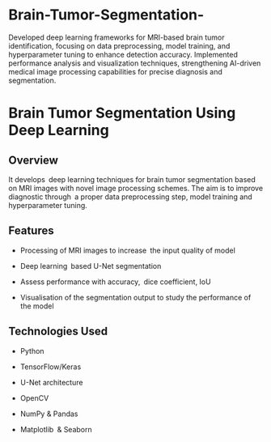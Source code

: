 # Brain-Tumor-Segmentation-
Developed deep learning frameworks for MRI-based brain tumor identification, focusing on data preprocessing, model training, and hyperparameter tuning to enhance detection accuracy. Implemented performance analysis and visualization techniques, strengthening AI-driven medical image processing capabilities for precise diagnosis and segmentation.
# Brain Tumor Segmentation Using Deep Learning

## Overview

It develops deep learning techniques for brain tumor segmentation based on MRI images with novel image processing schemes. The aim is to improve diagnostic through a proper data preprocessing step, model training and hyperparameter tuning.

## Features

- Processing of MRI images to increase the input quality of model  

- Deep learning based U-Net segmentation  

- Assess performance with accuracy, dice coefficient, IoU  

- Visualisation of the segmentation output to study the performance of the model  

## Technologies Used

- Python

- TensorFlow/Keras

- U-Net architecture

- OpenCV

- NumPy & Pandas

- Matplotlib & Seaborn
